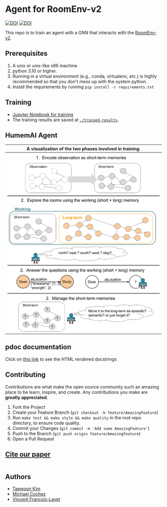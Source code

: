 # Agent for RoomEnv-v2

[![DOI](https://zenodo.org/badge/777194227.svg)](https://zenodo.org/doi/10.5281/zenodo.10876430)
[![DOI](https://img.shields.io/badge/Paper-PDF-red.svg)]()

This repo is to train an agent with a GNN that interacts with the [RoomEnv-v2](https://github.com/humemai/room-env).

## Prerequisites

1. A unix or unix-like x86 machine
1. python 3.10 or higher.
1. Running in a virtual environment (e.g., conda, virtualenv, etc.) is highly
   recommended so that you don't mess up with the system python.
1. Install the requirements by running `pip install -r requirements.txt`

## Training

- [Jupyter Notebook for training](train-dqn.ipynb)
- The training results are saved at [`./trained-results`](./trained-results/).

## HumemAI Agent

| A visualization of the two phases involved in training. |
| :-----------------------------------------------------: |
|              ![](./figures/gnn-steps.png)               |

## pdoc documentation

Click on [this link](https://humemai.github.io/agent-room-env-v2-lstm) to see the HTML
rendered docstrings

## Contributing

Contributions are what make the open source community such an amazing place to be learn,
inspire, and create. Any contributions you make are **greatly appreciated**.

1. Fork the Project
1. Create your Feature Branch (`git checkout -b feature/AmazingFeature`)
1. Run `make test && make style && make quality` in the root repo directory, to ensure
   code quality.
1. Commit your Changes (`git commit -m 'Add some AmazingFeature'`)
1. Push to the Branch (`git push origin feature/AmazingFeature`)
1. Open a Pull Request

## [Cite our paper]()

```bibtex

```

## Authors

- [Taewoon Kim](https://taewoon.kim/)
- [Michael Cochez](https://www.cochez.nl/)
- [Vincent Francois-Lavet](http://vincent.francois-l.be/)
